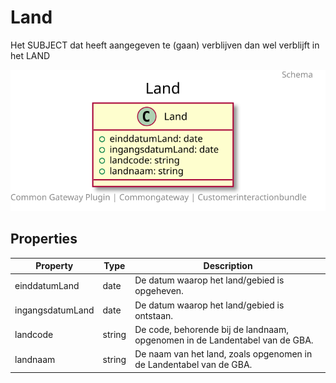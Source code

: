 # Land

Het SUBJECT dat heeft aangegeven te (gaan) verblijven dan wel verblijft in het LAND

![Class Diagram](docs/schema/klant.land.svg)

## Properties

| Property | Type | Description |
|----------|------|-------------|
| einddatumLand | date | De datum waarop het land/gebied is opgeheven. |
| ingangsdatumLand | date | De datum waarop het land/gebied is ontstaan. |
| landcode | string | De code, behorende bij de landnaam, opgenomen in de Landentabel van de GBA. |
| landnaam | string | De naam van het land, zoals opgenomen in de Landentabel van de GBA. |
